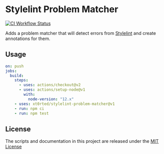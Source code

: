 # Stylelint Problem Matcher

[![CI Workflow Status](https://github.com/xt0rted/stylelint-problem-matcher/workflows/CI/badge.svg)](https://github.com/xt0rted/stylelint-problem-matcher/actions?query=workflow%3ACI)

Adds a problem matcher that will detect errors from [Stylelint](https://stylelint.io/) and create annotations for them.

## Usage

```yml
on: push
jobs:
  build:
    steps:
      - uses: actions/checkout@v2
      - uses: actions/setup-node@v1
        with:
          node-version: "12.x"
    - uses: xt0rted/stylelint-problem-matcher@v1
    - run: npm ci
    - run: npm test
```

## License

The scripts and documentation in this project are released under the [MIT License](LICENSE)
